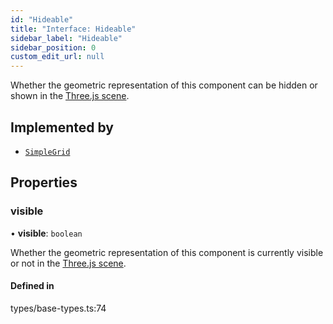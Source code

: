 ```yaml
---
id: "Hideable"
title: "Interface: Hideable"
sidebar_label: "Hideable"
sidebar_position: 0
custom_edit_url: null
---
```


Whether the geometric representation of this component can be
hidden or shown in the
[Three.js scene](https://threejs.org/docs/#api/en/scenes/Scene).

## Implemented by

- [`SimpleGrid`](../classes/SimpleGrid.md)

## Properties

### visible

• **visible**: `boolean`

Whether the geometric representation of this component is
currently visible or not in the
[Three.js scene](https://threejs.org/docs/#api/en/scenes/Scene).

#### Defined in

types/base-types.ts:74
